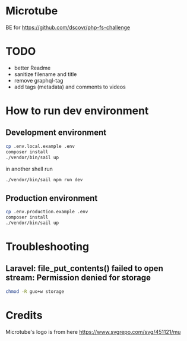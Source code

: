 # Microtube

BE for https://github.com/dscovr/php-fs-challenge

# TODO
- better Readme
- sanitize filename and title
- remove graphql-tag
- add tags (metadata) and comments to videos

# How to run dev environment
## Development environment
```bash
cp .env.local.example .env
composer install
./vendor/bin/sail up
```

in another shell run
```bash
./vendor/bin/sail npm run dev
```

## Production environment
```bash
cp .env.production.example .env
composer install
./vendor/bin/sail up
```

# Troubleshooting

## Laravel: file_put_contents() failed to open stream: Permission denied for storage
```bash
chmod -R guo+w storage
```

# Credits
Microtube's logo is from here https://www.svgrepo.com/svg/451121/mu
